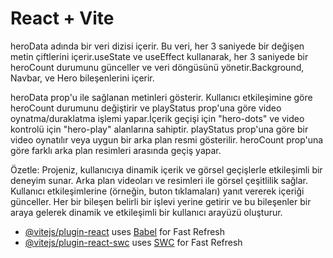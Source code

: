 # React + Vite

heroData adında bir veri dizisi içerir. Bu veri, her 3 saniyede bir değişen metin çiftlerini içerir.useState ve useEffect kullanarak, her 3 saniyede bir heroCount durumunu günceller ve veri döngüsünü yönetir.Background, Navbar, ve Hero bileşenlerini içerir.

heroData prop'u ile sağlanan metinleri gösterir. Kullanıcı etkileşimine göre heroCount durumunu değiştirir ve playStatus prop'una göre video oynatma/duraklatma işlemi yapar.İçerik geçişi için "hero-dots" ve video kontrolü için "hero-play" alanlarına sahiptir.
playStatus prop'una göre bir video oynatılır veya uygun bir arka plan resmi gösterilir. heroCount prop'una göre farklı arka plan resimleri arasında geçiş yapar.

Özetle:
Projeniz, kullanıcıya dinamik içerik ve görsel geçişlerle etkileşimli bir deneyim sunar.
Arka plan videoları ve resimleri ile görsel çeşitlilik sağlar.
Kullanıcı etkileşimlerine (örneğin, buton tıklamaları) yanıt vererek içeriği günceller.
Her bir bileşen belirli bir işlevi yerine getirir ve bu bileşenler bir araya gelerek dinamik ve etkileşimli bir kullanıcı arayüzü oluşturur.

- [@vitejs/plugin-react](https://github.com/vitejs/vite-plugin-react/blob/main/packages/plugin-react/README.md) uses [Babel](https://babeljs.io/) for Fast Refresh
- [@vitejs/plugin-react-swc](https://github.com/vitejs/vite-plugin-react-swc) uses [SWC](https://swc.rs/) for Fast Refresh
